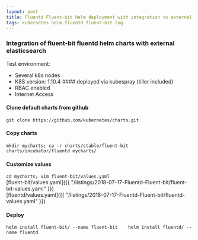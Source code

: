 ```yaml
---
layout: post  
title: Fluentd Fluent-bit Helm deployment with integration to external ES    
tags: kubernetes helm fluentd fluent-bit log  
---
```


### Integration of fluent-bit fluentd  helm charts with external elasticsearch  

Test environment:  
- Several k8s nodes  
- K8S version: 1.10.4  #### deployed via kubespray (tiller included)  
- RBAC enabled  
- Internet Access  

#### Clone default charts from github  
``git clone https://github.com/kubernetes/charts.git``   

#### Copy charts  
``mkdir mycharts; cp -r charts/stable/fluent-bit charts/incubator/fluentd mycharts/``  

#### Customize values  
``cd mycharts; vim fluent-bit/values.yaml``  
[fluent-bit/values.yaml]({{ "/listings/2018-07-17-Fluentd-Fluent-bit/fluent-bit-values.yaml" }})  
[fluentd/values.yaml]({{ "/listings/2018-07-17-Fluentd-Fluent-bit/fluentd-values.yaml" }})  

#### Deploy  
``helm install fluent-bit/ --name fluent-bit   
helm install fluentd/ --name fluentd``      
